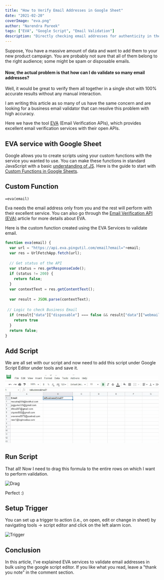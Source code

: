 ```yaml
---
title: "How to Verify Email Addresses in Google Sheet"
date: "2021-02-20"
coverImage: "eva.png"
author: "Narendra Pareek"
tags: ["EVA", "Google Script", "Email Validation"]
description: "Directly checking email addresses for authenticity in the Google spreadsheet using EVA has never been easier. In this article, you will learn how to validate email addresses using EVA services in Google Sheets."
---
```


Suppose, You have a massive amount of data and want to add them to your new product campaign. You are probably not sure that all of them belong to the right audience; some might be spam or disposable emails.

#### Now, the actual problem is that how can I do validate so many email addresses?

Well, it would be great to verify them all together in a single shot with 100% accurate results without any manual interaction.

I am writing this article as so many of us have the same concern and are looking for a business email validator that can resolve this problem with high accuracy.

Here we have the tool [EVA](https://eva.pingutil.com/) (Email Verification APIs), which provides excellent email verification services with their open APIs.

## EVA service with Google Sheet

Google allows you to create scripts using your custom functions with the service you wanted to use. You can make these functions in standard JavaScript with a basic [understanding of JS](https://developer.mozilla.org/en-US/docs/Learn/Getting_started_with_the_web/JavaScript_basics). Here is the guide to start with [Custom Functions in Google Sheets](https://developers.google.com/apps-script/guides/sheets/functions).

## Custom Function

`=eva(email)`

Eva needs the email address only from you and the rest will perform with their excellent service. You can also go through the [Email Verification API (EVA)](https://www.loginradius.com/blog/async/email-verification-api/) article for more details about EVA.

Here is the custom function created using the EVA Services to validate email.

```js
function eva(email) {
  var url = "https://api.eva.pingutil.com/email?email="+email;
  var res = UrlFetchApp.fetch(url);

  // Get status of the API
  var status = res.getResponseCode();
  if (status != 200) {
    return false;
  }
  var contextText = res.getContentText();
 
  var result = JSON.parse(contextText);
 
 // Logic to check Business Email
  if (result["data"]["disposable"] === false && result["data"]["webmail"] === false &&  result["data"]["spam"]  === false && result["data"]["deliverable"] === true) {
    return true
  }
  return false;
}
```


## Add Script
We are all set with our script and now need to add this script under Google Script Editor under tools and save it.

![Google Script](script-editor.gif)

## Run Script

That all! Now I need to drag this formula to the entire rows on which I want to perform validation.

![Drag](drag.gif)

Perfect :)

## Setup Trigger
You can set up a trigger to action (i.e., on open, edit or change in sheet) by navigating tools -> script editor and click on the left alarm icon.

![Trigger](trigger.gif)


## Conclusion
In this article, I've explained EVA services to validate email addresses in bulk using the google script editor. If you like what you read, leave a "thank you note" in the comment section.
